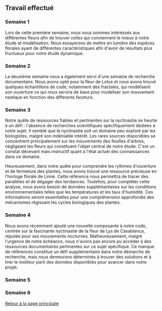 ## Travail effectué 

### Semaine 1
Lors de cette première semaine, nous nous sommes intéréssés aux différentes fleurs afin de trouver celles qui conviennent le mieux à notre étude et modélisation. Nous essayerons de mettre en lumière des espèces florales ayant de différentes caractéristiques afin d'avoir de résultats plus fructueux pour notre étude dynamique.

### Semaine 2
La deuxième semaine nous a également servi d'une semaine de recherche documentaire.
Nous avons opté pour la fleur de Lotus et nous avons trouvé quelques échantillons de code, notamment des fractales, qui modélisent son ouverture ce qui nous servira de base pour modeliser son mouvement nastique en fonction des differents faceturs. 

### Semaine 3
Notre quête de ressources fiables et pertinentes sur la nyctinastie se heurte à un défi : l'absence de recherches scientifiques spécifiquement dédiées à notre sujet. Il semble que la nyctinastie soit un domaine peu exploré par les biologistes, malgré son indéniable intérêt. Les rares sources disponibles se concentrent principalement sur les mouvements des feuilles d'arbres, négligeant les fleurs qui constituent l'objet central de notre étude. C'est un constat décevant mais instructif quant à l'état actuel des connaissances dans ce domaine.

Heureusement, dans notre quête pour comprendre les rythmes d'ouverture et de fermeture des plantes, nous avons trouvé une ressource précieuse en l'horloge florale de Linné. Cette référence nous permettra de tracer des parallèles et de dégager des tendances. Toutefois, pour compléter cette analyse, nous avons besoin de données supplémentaires sur les conditions environnementales telles que les températures et les taux d'humidité. Ces informations seront essentielles pour une compréhension approfondie des mécanismes régissant les cycles biologiques des plantes.

### Semaine 4
Nous avons récemment ajouté une nouvelle composante à notre code, centrée sur la fascinante nyctinastie de la fleur de Lys de Casablanca, réputée pour ses mouvements nocturnes. Malheureusement, malgré l'urgence de notre échéance, nous n'avons pas encore pu accéder à des ressources documentaires pertinentes sur ce sujet spécifique. Ce manque de références constitue un défi supplémentaire dans notre démarche de recherche, mais nous demeurons déterminés à trouver des solutions et à tirer le meilleur parti des données disponibles pour avancer dans notre projet.

### Semaine 5
### Semaine 6


<a href="index.html"> Retour à la page principale </a>
